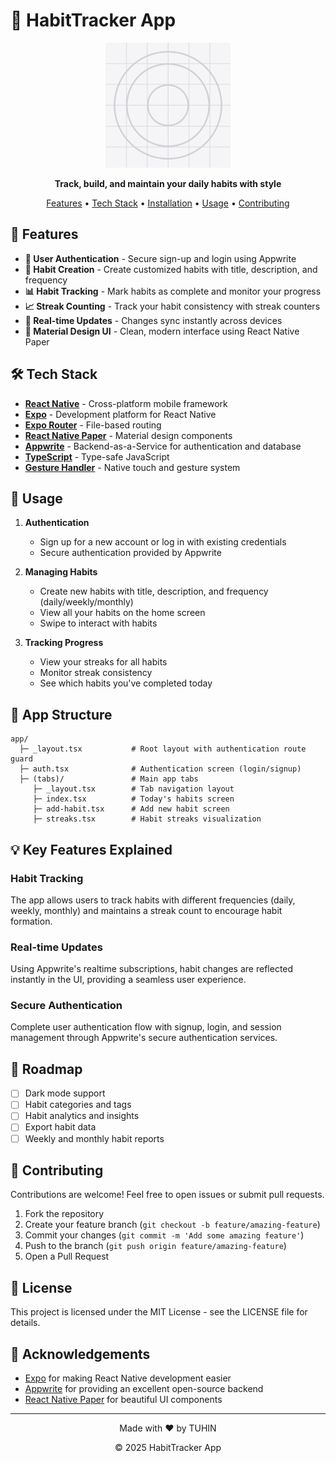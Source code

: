 # 📱 HabitTracker App

<div align="center">
  <img src="assets/images/icon.png" alt="HabitTracker Logo" width="200" />
  
  <p>
    <strong>Track, build, and maintain your daily habits with style</strong>
  </p>

  <p>
    <a href="#features">Features</a> •
    <a href="#tech-stack">Tech Stack</a> •
    <a href="#installation">Installation</a> •
    <a href="#usage">Usage</a> •
    <a href="#contributing">Contributing</a>
  </p>
</div>

## 🌟 Features

- **🔐 User Authentication** - Secure sign-up and login using Appwrite
- **📝 Habit Creation** - Create customized habits with title, description, and frequency
- **📊 Habit Tracking** - Mark habits as complete and monitor your progress
- **📈 Streak Counting** - Track your habit consistency with streak counters
- **🔄 Real-time Updates** - Changes sync instantly across devices
- **💅 Material Design UI** - Clean, modern interface using React Native Paper

## 🛠️ Tech Stack

- **[React Native](https://reactnative.dev/)** - Cross-platform mobile framework
- **[Expo](https://expo.dev/)** - Development platform for React Native
- **[Expo Router](https://docs.expo.dev/routing/introduction/)** - File-based routing
- **[React Native Paper](https://callstack.github.io/react-native-paper/)** - Material design components
- **[Appwrite](https://appwrite.io/)** - Backend-as-a-Service for authentication and database
- **[TypeScript](https://www.typescriptlang.org/)** - Type-safe JavaScript
- **[Gesture Handler](https://docs.swmansion.com/react-native-gesture-handler/)** - Native touch and gesture system

## 📱 Usage

1. **Authentication**
   - Sign up for a new account or log in with existing credentials
   - Secure authentication provided by Appwrite

2. **Managing Habits**
   - Create new habits with title, description, and frequency (daily/weekly/monthly)
   - View all your habits on the home screen
   - Swipe to interact with habits

3. **Tracking Progress**
   - View your streaks for all habits
   - Monitor streak consistency
   - See which habits you've completed today

## 📱 App Structure

```
app/
  ├─ _layout.tsx           # Root layout with authentication route guard
  ├─ auth.tsx              # Authentication screen (login/signup)
  ├─ (tabs)/               # Main app tabs
     ├─ _layout.tsx        # Tab navigation layout
     ├─ index.tsx          # Today's habits screen
     ├─ add-habit.tsx      # Add new habit screen
     ├─ streaks.tsx        # Habit streaks visualization
```

## 💡 Key Features Explained

### Habit Tracking
The app allows users to track habits with different frequencies (daily, weekly, monthly) and maintains a streak count to encourage habit formation.

### Real-time Updates
Using Appwrite's realtime subscriptions, habit changes are reflected instantly in the UI, providing a seamless user experience.

### Secure Authentication
Complete user authentication flow with signup, login, and session management through Appwrite's secure authentication services.

## 🚧 Roadmap

- [ ] Dark mode support
- [ ] Habit categories and tags
- [ ] Habit analytics and insights 
- [ ] Export habit data
- [ ] Weekly and monthly habit reports

## 🤝 Contributing

Contributions are welcome! Feel free to open issues or submit pull requests.

1. Fork the repository
2. Create your feature branch (`git checkout -b feature/amazing-feature`)
3. Commit your changes (`git commit -m 'Add some amazing feature'`)
4. Push to the branch (`git push origin feature/amazing-feature`)
5. Open a Pull Request

## 📄 License

This project is licensed under the MIT License - see the LICENSE file for details.

## 🙏 Acknowledgements

- [Expo](https://expo.dev/) for making React Native development easier
- [Appwrite](https://appwrite.io/) for providing an excellent open-source backend
- [React Native Paper](https://callstack.github.io/react-native-paper/) for beautiful UI components

---

<div align="center">
  <p>Made with ❤️ by TUHIN</p>
  <p>© 2025 HabitTracker App</p>
</div>

